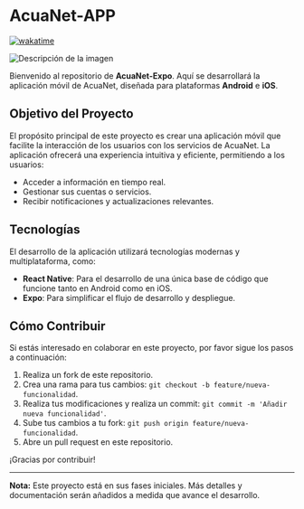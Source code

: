 # AcuaNet-APP
[![wakatime](https://wakatime.com/badge/user/6bd06c8f-e8ed-4ccd-aead-9566f25b3a8b/project/4e74419d-edae-411e-923e-a70e7497896e.svg)](https://wakatime.com/badge/user/6bd06c8f-e8ed-4ccd-aead-9566f25b3a8b/project/4e74419d-edae-411e-923e-a70e7497896e)

![Descripción de la imagen](https://i.imgur.com/5lZm1Hj.png)

Bienvenido al repositorio de **AcuaNet-Expo**. Aquí se desarrollará la aplicación móvil de AcuaNet, diseñada para plataformas **Android** e **iOS**.

## Objetivo del Proyecto

El propósito principal de este proyecto es crear una aplicación móvil que facilite la interacción de los usuarios con los servicios de AcuaNet. La aplicación ofrecerá una experiencia intuitiva y eficiente, permitiendo a los usuarios:

- Acceder a información en tiempo real.
- Gestionar sus cuentas o servicios.
- Recibir notificaciones y actualizaciones relevantes.

## Tecnologías

El desarrollo de la aplicación utilizará tecnologías modernas y multiplataforma, como:

- **React Native**: Para el desarrollo de una única base de código que funcione tanto en Android como en iOS.
- **Expo**: Para simplificar el flujo de desarrollo y despliegue.

## Cómo Contribuir

Si estás interesado en colaborar en este proyecto, por favor sigue los pasos a continuación:

1. Realiza un fork de este repositorio.
2. Crea una rama para tus cambios: `git checkout -b feature/nueva-funcionalidad`.
3. Realiza tus modificaciones y realiza un commit: `git commit -m 'Añadir nueva funcionalidad'`.
4. Sube tus cambios a tu fork: `git push origin feature/nueva-funcionalidad`.
5. Abre un pull request en este repositorio.

¡Gracias por contribuir!

---

**Nota:** Este proyecto está en sus fases iniciales. Más detalles y documentación serán añadidos a medida que avance el desarrollo.
